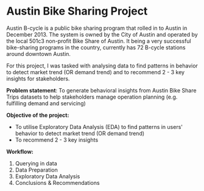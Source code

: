 # Austin Bike Sharing Project

Austin B-cycle is a public bike sharing program that rolled in to Austin in December 2013. The system is owned by the City of Austin and operated by the local 501c3 non-profit Bike Share of Austin. It being a very successful bike-sharing programs in the country, currently has 72 B-cycle stations around downtown Austin.

For this project, I was tasked with analysing data to find patterns in behavior to detect market trend (OR demand trend) and to recommend 2 - 3 key insights for stakeholders.

**Problem statement**: 
To generate behavioral insights from Austin Bike Share Trips datasets to help stakeholders manage operation planning (e.g. fulfilling demand and servicing)

**Objective of the project:** 
- To utilise Exploratory Data Analysis (EDA) to find patterns in users' behavior to detect market trend (OR demand trend)
- To recommend 2 - 3 key insights

**Workflow:**
1. Querying in data
2. Data Preparation
3. Exploratory Data Analysis
4. Conclusions & Recommendations
